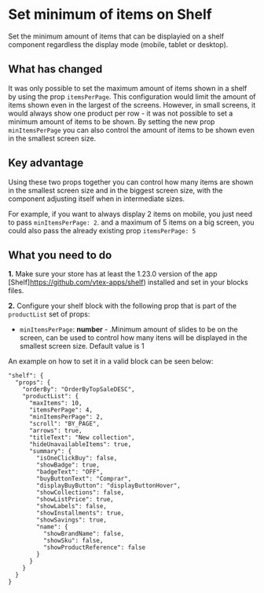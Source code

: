 # Set minimum of items on Shelf


Set the minimum amount of items that can be displayied on a shelf component regardless the display mode (mobile, tablet or desktop).


## What has changed 


It was only possible to set the maximum amount of items shown in a shelf by using the prop `itemsPerPage`.  This configuration would limit the amount of items shown even in the largest of the screens.  However, in small screens, it would always show one product per row - it was not possible to set a minimum amount of items to be shown.
By setting the new prop `minItemsPerPage` you can also control the amount of items to be shown even in the smallest screen size.




## Key advantage
Using these two props together you can control how many items are shown in the smallest screen size  and in the biggest screen size, with the component adjusting itself when in intermediate sizes. 

For example, if you want to always display 2 items on mobile, you just need to pass `minItemsPerPage: 2`. and a maximum of 5 items on a big screen, you could also pass the already existing prop `itemsPerPage: 5`


## What you need to do

__1.__ Make sure your store has at least the 1.23.0 version of the app [Shelf]https://github.com/vtex-apps/shelf) installed and set in your blocks files.


__2.__ Configure your shelf block with the following prop that is part of the `productList` set of props:


- `minItemsPerPage`: __number__ - .Minimum amount of slides to be on the screen, can be used to control how many itens will be displayed in the smallest screen size. Default value is 1




An example on how to set it in a valid block can be seen below:

```
"shelf": {
  "props": {
    "orderBy": "OrderByTopSaleDESC",
    "productList": {
      "maxItems": 10,
      "itemsPerPage": 4,
      "minItemsPerPage": 2,
      "scroll": "BY_PAGE",
      "arrows": true,
      "titleText": "New collection",
      "hideUnavailableItems": true,
      "summary": {
        "isOneClickBuy": false,
        "showBadge": true,
        "badgeText": "OFF",
        "buyButtonText": "Comprar",
        "displayBuyButton": "displayButtonHover",
        "showCollections": false,
        "showListPrice": true,
        "showLabels": false,
        "showInstallments": true,
        "showSavings": true,
        "name": {
          "showBrandName": false,
          "showSku": false,
          "showProductReference": false
        }
      }
    }
  }
}
```

